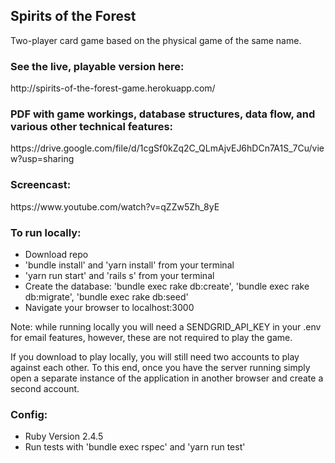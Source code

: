 <h2>Spirits of the Forest</h2>
Two-player card game based on the physical game of the same name. 

<h3>See the live, playable version here:</h3>
http://spirits-of-the-forest-game.herokuapp.com/

<h3>PDF with game workings, database structures, data flow, and various other technical features:</h3>
https://drive.google.com/file/d/1cgSf0kZq2C_QLmAjvEJ6hDCn7A1S_7Cu/view?usp=sharing

<h3>Screencast:</h3>
https://www.youtube.com/watch?v=qZZw5Zh_8yE

<h3>To run locally:</h3>
<ul>
  <li>Download repo</li>
  <li>'bundle install' and 'yarn install' from your terminal</li>
  <li>'yarn run start' and 'rails s' from your terminal</li>
  <li>Create the database: 'bundle exec rake db:create', 'bundle exec rake db:migrate', 'bundle exec rake db:seed'</li>
  <li>Navigate your browser to localhost:3000</li>
</ul>
Note: while running locally you will need a SENDGRID_API_KEY in your .env for email features, however, these are not required to play the game.

If you download to play locally, you will still need two accounts to play against each other. To this end, once you have the server running simply open a separate instance of the application in another browser and create a second account.

<h3>Config:</h3>
<ul>
  <li>Ruby Version 2.4.5</li>
  <li>Run tests with 'bundle exec rspec' and 'yarn run test'</li>
</ul>
